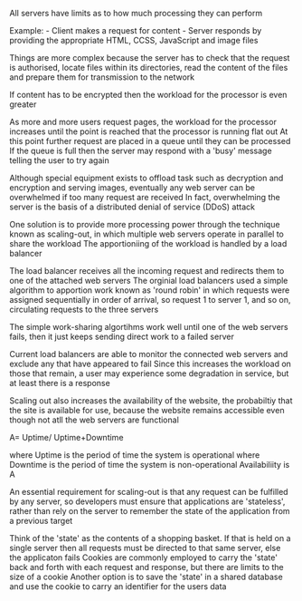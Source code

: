 All servers have limits as to how much processing they can perform

Example:
	- Client makes a request for content
	- Server responds by providing the appropriate HTML, CCSS, JavaScript and image files

Things are more complex because the server has to check that the request is authorised, locate files within its directories, read the content of the files and prepare them for transmission to the network

If content has to be encrypted then the workload for the processor is even greater

As more and more users request pages, the workload for the processor increases until the point is reached that the processor is running flat out
At this point further request are placed in a queue until they can be processed
If the queue is full then the server may respond with a 'busy' message telling the user to try again

Although special equipment exists to offload task such as decryption and encryption and serving images, eventually any web server can be overwhelmed if too many request are received
In fact, overwhelming the server is the basis of a distributed denial of service (DDoS) attack

One solution is to provide more processing power through the technique known as scaling-out, in which multiple web servers operate in parallel to share the workload
The apportioniing of the workload is handled by a load balancer

The load balancer receives all the incoming request and redirects them to one of the attached web servers
The orginial load balancers used a simple algorithm to apportion work known as 'round robin' in which requests were assigned sequentially in order of arrival, so request 1 to server 1, and so on, circulating requests to the three servers

The simple work-sharing algortihms work well until one of the web servers fails, then it just keeps sending direct work to a failed server

Current load balancers are able to monitor the connected web servers and exclude any that have appeared to fail
Since this increases the workload on those that remain, a user may experience some degradation in service, but at least there is a response

Scaling out also increases the availability of the website, the probabiltiy that the site is available for use, because the website remains accessible even though not atll the web servers are functional

A= Uptime/ Uptime+Downtime

where Uptime is the period of time the system is operational
where Downtime is the period of time the system is non-operational
Availabiliity is A

An essential requirement for scaling-out is that any request can be fulfilled by any server, so developers must ensure that applications are 'stateless',  rather than rely on the server to remember the state of the application from a previous target

Think of the 'state' as the contents of a shopping basket. 
If that is held on a single server then all requests must be directed to that same server, else the applicaton fails
Cookies are commonly employed to carry the 'state' back and forth with each request and response, but there are limits to the size of a cookie
Another option is to save the 'state' in a shared database and use the cookie to carry an identifier for the users data